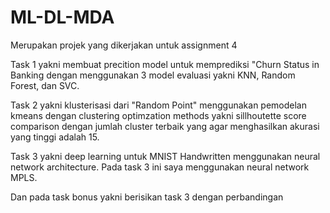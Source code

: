 # ML-DL-MDA

Merupakan projek yang dikerjakan untuk assignment 4

Task 1 yakni membuat precition model untuk memprediksi "Churn Status in Banking dengan menggunakan 3 model evaluasi yakni KNN, Random Forest, dan SVC.

Task 2 yakni klusterisasi dari "Random Point" menggunakan pemodelan kmeans dengan clustering optimzation methods yakni sillhoutette score comparison dengan jumlah cluster terbaik yang agar menghasilkan akurasi yang tinggi adalah 15.

Task 3 yakni deep learning untuk MNIST Handwritten menggunakan neural network architecture. Pada task 3 ini saya menggunakan neural network MPLS.

Dan pada task bonus yakni berisikan task 3 dengan perbandingan 

